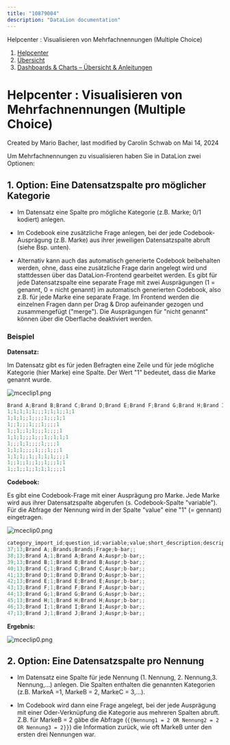 ```yaml
---
title: "10879004"
description: "DataLion documentation"
---
```


Helpcenter : Visualisieren von Mehrfachnennungen (Multiple Choice)  

1.  [Helpcenter](index.html)
2.  [Übersicht](2982609.html)
3.  [Dashboards & Charts – Übersicht & Anleitungen](3539109.html)

# Helpcenter : Visualisieren von Mehrfachnennungen (Multiple Choice)

Created by Mario Bacher, last modified by Carolin Schwab on Mai 14, 2024

Um Mehrfachnennungen zu visualisieren haben Sie in DataLion zwei Optionen:

## 1\. Option: Eine Datensatzspalte pro möglicher Kategorie

-   Im Datensatz eine Spalte pro mögliche Kategorie (z.B. Marke; 0/1 kodiert) anlegen. 
    
-   Im Codebook eine zusätzliche Frage anlegen, bei der jede Codebook-Ausprägung (z.B. Marke) aus ihrer jeweiligen Datensatzspalte abruft (siehe Bsp. unten).
    
-   Alternativ kann auch das automatisch generierte Codebook beibehalten werden, ohne, dass eine zusätzliche Frage darin angelegt wird und stattdessen über das DataLion-Frontend gearbeitet werden. Es gibt für jede Datensatzspalte eine separate Frage mit zwei Ausprägungen (1 = genannt, 0 = nicht genannt) im automatisch generierten Codebook, also z.B. für jede Marke eine separate Frage. Im Frontend werden die einzelnen Fragen dann per Drag & Drop aufeinander gezogen und zusammengefügt ("merge"). Die Ausprägungen für "nicht genannt" können über die Oberflache deaktiviert werden.
    

### Beispiel

**Datensatz:**

Im Datensatz gibt es für jeden Befragten eine Zeile und für jede mögliche Kategorie (hier Marke) eine Spalte. Der Wert "1" bedeutet, dass die Marke genannt wurde. 

![mceclip1.png](/img/10879018.png?width=760)

```java
Brand A;Brand B;Brand C;Brand D;Brand E;Brand F;Brand G;Brand H;Brand I;Brand J;Brand J;Brand K;Brand L
1;1;1;1;1;;;1;1;1;;1;1
1;1;1;;1;;;;1;;;1;1
1;;1;;;1;;;1;;;;1
1;;1;;1;1;;;1;;;;1
1;1;1;;;1;;;1;;1;1;1
1;;;1;1;;;;1;;;;1
1;1;1;;;;1;;;1;;;1
1;1;1;;1;;1;1;1;;;;1
1;;1;;1;;1;;1;;;1;1
1;;1;;1;;1;1;1;;;;1
```

**Codebook:** 

Es gibt eine Codebook-Frage mit einer Ausprägung pro Marke. Jede Marke wird aus ihrer Datensatzspalte abgerufen (s. Codebook-Spalte "variable"). Für die Abfrage der Nennung wird in der Spalte "value" eine "1" (= gennant) eingetragen.

![mceclip0.png](/img/10879024.png?width=760)

```java
category_import_id;question_id;variable;value;short_description;description;cat;chart_type;settings;level_1
37;13;Brand A;;Brands;Brands;Frage;b-bar;;
38;13;Brand A;1;Brand A;Brand A;Auspr;b-bar;;
39;13;Brand B;1;Brand B;Brand B;Auspr;b-bar;;
40;13;Brand C;1;Brand C;Brand C;Auspr;b-bar;;
41;13;Brand D;1;Brand D;Brand D;Auspr;b-bar;;
42;13;Brand E;1;Brand E;Brand E;Auspr;b-bar;;
43;13;Brand F;1;Brand F;Brand F;Auspr;b-bar;;
44;13;Brand G;1;Brand G;Brand G;Auspr;b-bar;;
45;13;Brand H;1;Brand H;Brand H;Auspr;b-bar;;
46;13;Brand I;1;Brand I;Brand I;Auspr;b-bar;;
47;13;Brand J;1;Brand J;Brand J;Auspr;b-bar;;
```

**Ergebnis:**

![mceclip0.png](/img/10879030?width=760)

## 2\. Option: Eine Datensatzspalte pro Nennung

-   Im Datensatz eine Spalte für jede Nennung (1. Nennung, 2. Nennung,3. Nennung,...) anlegen. Die Spalten enthalten die genannten Kategorien (z.B. MarkeA =1, MarkeB = 2, MarkeC = 3,...).
    
-   Im Codebook wird dann eine Frage angelegt, bei der jede Ausprägung mit einer Oder-Verknüpfung die Kategorie aus mehreren Spalten abruft. Z.B. für MarkeB = 2 gäbe die Abfrage (`{{Nennung1 = 2 OR Nennung2 = 2 OR Nennung3 = 2}}`) die Information zurück, wie oft MarkeB unter den ersten drei Nennungen war.